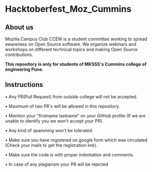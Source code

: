 # Hacktoberfest_Moz_Cummins
## **About us**

Mozilla Campus Club CCEW is a student committee working to spread awareness on Open Source software. We organize webinars and workshops on different technical topics and making Open Source contributions.

**This repository is only for students of MKSSS's Cummins college of engineering Pune.**
## **Instructions**
•	Any PR(Pull Request) from outside college will not be accepted.

•	Maximum of two PR's will be allowed in this repository.

•	Mention your "firstname lastname" on your GitHub profile (If we are unable to identify you we won't accept your PR).

•	Any kind of spamming won't be tolerated.

•	Make sure you have registered on google form which was circulated (Check your mails to get the registration link).

•	Make sure the code is with proper indentation and comments.

•	In case of any plagiarism your PR will be rejected
